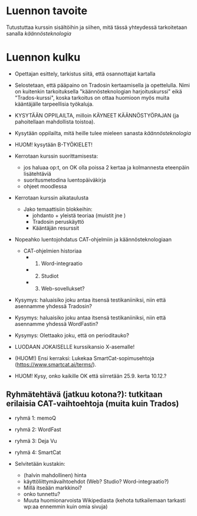 Luennon tavoite
===============

Tutustuttaa kurssin sisältöihin ja siihen, mitä tässä yhteydessä tarkoitetaan sanalla *käännösteknologia*

Luennon kulku
=============


- Opettajan esittely, tarkistus siitä, että osannottajat kartalla

- Selostetaan, että pääpaino on Tradosin kertaamisella ja opettelulla. Nimi on
  kuitenkin tarkoituksella "käännösteknologian harjoituskurssi" eikä
  "Trados-kurssi", koska tarkoitus on ottaa huomioon myös muita kääntäjälle
  tarpeellisia työkaluja. 

- KYSYTÄÄN OPPILAILTA, milloin KÄYNEET KÄÄNNÖSTYÖPAJAN (ja pahoitellaan mahdollista toistoa).

- Kysytään oppilailta, mitä heille tulee mieleen sanasta *käännösteknologia*

- HUOM! kysytään B-TYÖKIELET!

- Kerrotaan kurssin suorittamisesta: 
    - jos haluaa op:t, on OK olla poissa 2 kertaa ja kolmannesta eteenpäin lisätehtäviä
    - suoritusmetodina luentopäiväkirja
    - ohjeet moodlessa

- Kerrotaan kurssin aikataulusta
    - Jako temaattisiin blokkeihin:
        - johdanto + yleistä teoriaa (muistit jne )
        - Tradosin peruskäyttö
        - Kääntäjän resurssit
- Nopeahko luentojohdatus CAT-ohjelmiin ja käännösteknologiaan
    - CAT-ohjelmien historiaa
        - 1. Word-integraatio
        - 2. Studiot
        - 3. Web-sovellukset?

- Kysymys: haluaisiko joku antaa itsensä testikaniiniksi, niin että asennamme yhdessä Tradosin?
- Kysymys: haluaisiko joku antaa itsensä testikaniiniksi, niin että asennamme yhdessä WordFastin?
- Kysymys: Olettaako joku, että on perioditauko?

- LUODAAN JOKAISELLE kurssikansio X-asemalle!
- (HUOM!) Ensi kerraksi: Lukekaa SmartCat-sopimusehtoja (https://www.smartcat.ai/terms/).
- HUOM! Kysy, onko kaikille OK että siirretään 25.9. kerta 10.12.?



Ryhmätehtävä (jatkuu kotona?): tutkitaan erilaisia CAT-vaihtoehtoja (muita kuin Trados)
---------------------------------------------------------------------------------------

- ryhmä 1: memoQ
- ryhmä 2: WordFast
- ryhmä 3: Deja Vu
- ryhmä 4: SmartCat

- Selvitetään kustakin:
    - (halvin mahdollinen) hinta
    - käyttöliittymävaihtoehdot (Web? Studio? Word-integraatio?)
    - Millä itseään markkinoi?
    - onko tunnettu?
    - Muuta huomionarvoista Wikipediasta (kehota tutkailemaan tarkasti wp:aa ennemmin kuin omia sivuja)


